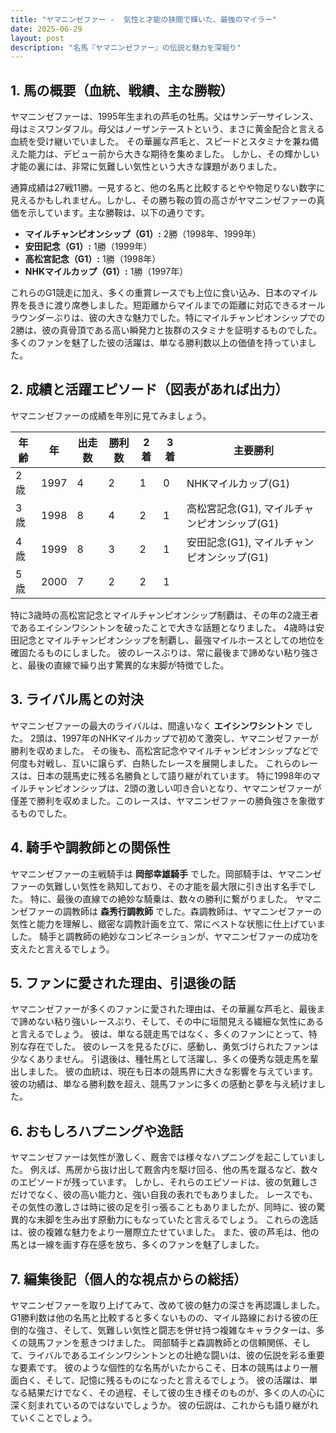 ```yaml
---
title: "ヤマニンゼファー -  気性と才能の狭間で輝いた、最強のマイラー"
date: 2025-06-29
layout: post
description: "名馬『ヤマニンゼファー』の伝説と魅力を深堀り"
---
```


## 1. 馬の概要（血統、戦績、主な勝鞍）

ヤマニンゼファーは、1995年生まれの芦毛の牡馬。父はサンデーサイレンス、母はミスワンダフル。母父はノーザンテーストという、まさに黄金配合と言える血統を受け継いでいました。  その華麗な芦毛と、スピードとスタミナを兼ね備えた能力は、デビュー前から大きな期待を集めました。  しかし、その輝かしい才能の裏には、非常に気難しい気性という大きな課題がありました。

通算成績は27戦11勝。一見すると、他の名馬と比較するとやや物足りない数字に見えるかもしれません。しかし、その勝ち鞍の質の高さがヤマニンゼファーの真価を示しています。主な勝鞍は、以下の通りです。

* **マイルチャンピオンシップ（G1）:** 2勝（1998年、1999年）
* **安田記念（G1）:** 1勝（1999年）
* **高松宮記念（G1）:** 1勝（1998年）
* **NHKマイルカップ（G1）:** 1勝（1997年）

これらのG1競走に加え、多くの重賞レースでも上位に食い込み、日本のマイル界を長きに渡り席巻しました。短距離からマイルまでの距離に対応できるオールラウンダーぶりは、彼の大きな魅力でした。特にマイルチャンピオンシップでの2勝は、彼の真骨頂である高い瞬発力と抜群のスタミナを証明するものでした。  多くのファンを魅了した彼の活躍は、単なる勝利数以上の価値を持っていました。


## 2. 成績と活躍エピソード（図表があれば出力）

ヤマニンゼファーの成績を年別に見てみましょう。

| 年齢 | 年 | 出走数 | 勝利数 | 2着 | 3着 | 主要勝利 |
|---|---|---|---|---|---|---|
| 2歳 | 1997 | 4 | 2 | 1 | 0 | NHKマイルカップ(G1) |
| 3歳 | 1998 | 8 | 4 | 2 | 1 | 高松宮記念(G1), マイルチャンピオンシップ(G1) |
| 4歳 | 1999 | 8 | 3 | 2 | 1 | 安田記念(G1), マイルチャンピオンシップ(G1) |
| 5歳 | 2000 | 7 | 2 | 2 | 1 |  |


特に3歳時の高松宮記念とマイルチャンピオンシップ制覇は、その年の2歳王者であるエイシンワシントンを破ったことで大きな話題となりました。 4歳時は安田記念とマイルチャンピオンシップを制覇し、最強マイルホースとしての地位を確固たるものにしました。  彼のレースぶりは、常に最後まで諦めない粘り強さと、最後の直線で繰り出す驚異的な末脚が特徴でした。


## 3. ライバル馬との対決

ヤマニンゼファーの最大のライバルは、間違いなく **エイシンワシントン** でした。  2頭は、1997年のNHKマイルカップで初めて激突し、ヤマニンゼファーが勝利を収めました。  その後も、高松宮記念やマイルチャンピオンシップなどで何度も対戦し、互いに譲らず、白熱したレースを展開しました。  これらのレースは、日本の競馬史に残る名勝負として語り継がれています。  特に1998年のマイルチャンピオンシップは、2頭の激しい叩き合いとなり、ヤマニンゼファーが僅差で勝利を収めました。このレースは、ヤマニンゼファーの勝負強さを象徴するものでした。


## 4. 騎手や調教師との関係性

ヤマニンゼファーの主戦騎手は **岡部幸雄騎手** でした。岡部騎手は、ヤマニンゼファーの気難しい気性を熟知しており、その才能を最大限に引き出す名手でした。  特に、最後の直線での絶妙な騎乗は、数々の勝利に繋がりました。  ヤマニンゼファーの調教師は **森秀行調教師** でした。森調教師は、ヤマニンゼファーの気性と能力を理解し、緻密な調教計画を立て、常にベストな状態に仕上げていました。  騎手と調教師の絶妙なコンビネーションが、ヤマニンゼファーの成功を支えたと言えるでしょう。


## 5. ファンに愛された理由、引退後の話

ヤマニンゼファーが多くのファンに愛された理由は、その華麗な芦毛と、最後まで諦めない粘り強いレースぶり、そして、その中に垣間見える繊細な気性にあると言えるでしょう。  彼は、単なる競走馬ではなく、多くのファンにとって、特別な存在でした。  彼のレースを見るたびに、感動し、勇気づけられたファンは少なくありません。  引退後は、種牡馬として活躍し、多くの優秀な競走馬を輩出しました。  彼の血統は、現在も日本の競馬界に大きな影響を与えています。  彼の功績は、単なる勝利数を超え、競馬ファンに多くの感動と夢を与え続けました。


## 6. おもしろハプニングや逸話

ヤマニンゼファーは気性が激しく、厩舎では様々なハプニングを起こしていました。  例えば、馬房から抜け出して厩舎内を駆け回る、他の馬を蹴るなど、数々のエピソードが残っています。  しかし、それらのエピソードは、彼の気難しさだけでなく、彼の高い能力と、強い自我の表れでもありました。  レースでも、その気性の激しさは時に彼の足を引っ張ることもありましたが、同時に、彼の驚異的な末脚を生み出す原動力にもなっていたと言えるでしょう。  これらの逸話は、彼の複雑な魅力をより一層際立たせていました。  また、彼の芦毛は、他の馬とは一線を画す存在感を放ち、多くのファンを魅了しました。


## 7. 編集後記（個人的な視点からの総括）

ヤマニンゼファーを取り上げてみて、改めて彼の魅力の深さを再認識しました。  G1勝利数は他の名馬と比較すると多くないものの、マイル路線における彼の圧倒的な強さ、そして、気難しい気性と闘志を併せ持つ複雑なキャラクターは、多くの競馬ファンを惹きつけました。  岡部騎手と森調教師との信頼関係、そして、ライバルであるエイシンワシントンとの壮絶な闘いは、彼の伝説を彩る重要な要素です。  彼のような個性的な名馬がいたからこそ、日本の競馬はより一層面白く、そして、記憶に残るものになったと言えるでしょう。  彼の活躍は、単なる結果だけでなく、その過程、そして彼の生き様そのものが、多くの人の心に深く刻まれているのではないでしょうか。  彼の伝説は、これからも語り継がれていくことでしょう。

